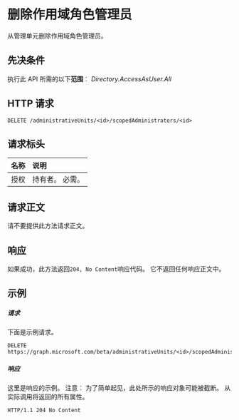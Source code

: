 # <a name="delete-scoped-role-administrators"></a>删除作用域角色管理员
从管理单元删除作用域角色管理员。

## <a name="prerequisites"></a>先决条件
执行此 API 所需的以下**范围**︰ *Directory.AccessAsUser.All*

## <a name="http-request"></a>HTTP 请求
<!-- { "blockType": "ignored" } -->
```http
DELETE /administrativeUnits/<id>/scopedAdministrators/<id>

```
## <a name="request-headers"></a>请求标头
| 名称       | 说明|
|:---------------|:----------|
| 授权  | 持有者<token>。 必需。|

## <a name="request-body"></a>请求正文
请不要提供此方法请求正文。


## <a name="response"></a>响应
如果成功，此方法返回`204, No Content`响应代码。 它不返回任何响应正文中。

## <a name="example"></a>示例
##### <a name="request"></a>请求
下面是示例请求。
<!-- {
  "blockType": "request",
  "name": "delete_administrativeunit"
}-->
```http
DELETE https://graph.microsoft.com/beta/administrativeUnits/<id>/scopedAdministrators/<id>
```
##### <a name="response"></a>响应
这里是响应的示例。 注意︰ 为了简单起见，此处所示的响应对象可能被截断。 从实际调用将返回的所有属性。
<!-- {
  "blockType": "response",
  "truncated": true
} -->
```http
HTTP/1.1 204 No Content
```

<!-- uuid: 8fcb5dbc-d5aa-4681-8e31-b001d5168d79
2015-10-25 14:57:30 UTC -->
<!-- {
  "type": "#page.annotation",
  "description": "Delete administrativeUnit",
  "keywords": "",
  "section": "documentation",
  "tocPath": ""
}-->